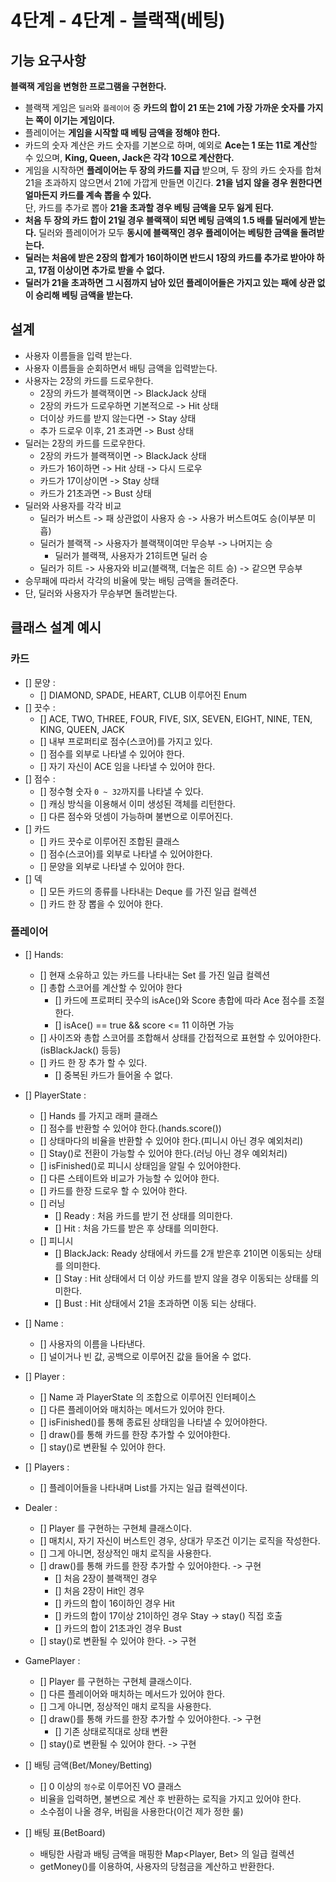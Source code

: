 # 4단계 - 4단계 - 블랙잭(베팅)
## 기능 요구사항
   
**블랙잭 게임을 변형한 프로그램을 구현한다.**      
* 블랙잭 게임은 `딜러`와 `플레이어` 중 **카드의 합이 21 또는 21에 가장 가까운 숫자를 가지는 쪽이 이기는 게임이다.**  
* 플레이어는 **게임을 시작할 때 베팅 금액을 정해야 한다.**  
* 카드의 숫자 계산은 카드 숫자를 기본으로 하며, 
  예외로 **Ace는 1 또는 11로 계산**할 수 있으며, 
  **King, Queen, Jack은 각각 10으로 계산한다.**
* 게임을 시작하면 **플레이어는 두 장의 카드를 지급** 받으며, 
  두 장의 카드 숫자를 합쳐 21을 초과하지 않으면서 21에 가깝게 만들면 이긴다.
  **21을 넘지 않을 경우 원한다면 얼마든지 카드를 계속 뽑을 수 있다.**  
  단, 카드를 추가로 뽑아 **21을 초과할 경우 베팅 금액을 모두 잃게 된다.**  
* **처음 두 장의 카드 합이 21일 경우 블랙잭이 되면 베팅 금액의 1.5 배를 딜러에게 받는다.** 
  딜러와 플레이어가 모두 **동시에 블랙잭인 경우 플레이어는 베팅한 금액을 돌려받는다.**
* **딜러는 처음에 받은 2장의 합계가 16이하이면 반드시 1장의 카드를 추가로 받아야 하고, 17점 이상이면 추가로 받을 수 없다.**
* **딜러가 21을 초과하면 그 시점까지 남아 있던 플레이어들은 가지고 있는 패에 상관 없이 승리해 베팅 금액을 받는다.**

## 설계 
* 사용자 이름들을 입력 받는다.   
* 사용자 이름들을 순회하면서 배팅 금액을 입력받는다.  
* 사용자는 2장의 카드를 드로우한다.  
    * 2장의 카드가 블랙잭이면 -> BlackJack 상태 
    * 2장의 카드가 드로우하면 기본적으로 -> Hit 상태 
    * 더이상 카드를 받지 않는다면 -> Stay 상태   
    * 추가 드로우 이후, 21 초과면 -> Bust 상태
* 딜러는 2장의 카드를 드로우한다.  
    * 2장의 카드가 블랙잭이면 -> BlackJack 상태
    * 카드가 16이하면 -> Hit 상태 -> 다시 드로우
    * 카드가 17이상이면 -> Stay 상태 
    * 카드가 21초과면 -> Bust 상태
* 딜러와 사용자를 각각 비교 
    * 딜러가 버스트 -> 패 상관없이 사용자 승 -> 사용가 버스트여도 승(이부분 미흡)
    * 딜러가 블랙잭 -> 사용자가 블랙잭이여만 무승부 -> 나머지는 승 
      * 딜러가 블랙잭, 사용자가 21히트면 딜러 승 
    * 딜러가 히트 -> 사용자와 비교(블랙잭, 더높은 히트 승) -> 같으면 무승부
* 승무패에 따라서 각각의 비율에 맞는 배팅 금액을 돌려준다.     
* 단, 딜러와 사용자가 무승부면 돌려받는다.  

## 클래스 설계 예시
### 카드 
* [] 문양 :
  * [] DIAMOND, SPADE, HEART, CLUB 이루어진 Enum
* [] 끗수 :
  * [] ACE, TWO, THREE, FOUR, FIVE, SIX, SEVEN, EIGHT, NINE, TEN, KING, QUEEN, JACK
  * [] 내부 프로퍼티로 점수(스코어)를 가지고 있다.
  * [] 점수를 외부로 나타낼 수 있어야 한다.    
  * [] 자기 자신이 ACE 임을 나타낼 수 있어야 한다.
* [] 점수 : 
  * [] 정수형 숫자 `0 ~ 32`까지를 나타낼 수 있다.    
  * [] 캐싱 방식을 이용해서 이미 생성된 객체를 리턴한다.     
  * [] 다른 점수와 덧셈이 가능하며 불변으로 이루어진다.
* [] 카드
  * [] 카드 끗수로 이루어진 조합된 클래스 
  * [] 점수(스코어)를 외부로 나타낼 수 있어야한다.
  * [] 문양을 외부로 나타낼 수 있어야 한다.     
* [] 덱
  * [] 모든 카드의 종류를 나타내는 Deque<Card> 를 가진 일급 컬렉션 
  * [] 카드 한 장 뽑을 수 있어야 한다.  
  
### 플레이어
* [] Hands:
  * [] 현재 소유하고 있는 카드를 나타내는 Set<Card> 를 가진 일급 컬렉션  
  * [] 총합 스코어를 계산할 수 있어야 한다  
    * [] 카드에 프로퍼티 끗수의 isAce()와 Score 총합에 따라 Ace 점수를 조절한다.
    * [] isAce() == true && score <= 11 이하면 가능
  * [] 사이즈와 총합 스코어를 조합해서 상태를 간접적으로 표현할 수 있어야한다.(isBlackJack() 등등)   
  * [] 카드 한 장 추가 할 수 있다.     
    * [] 중복된 카드가 들어올 수 없다.    

* [] PlayerState :
  * [] Hands 를 가지고 래퍼 클래스 
  * [] 점수를 반환할 수 있어야 한다.(hands.score())
  * [] 상태마다의 비율을 반환할 수 있어야 한다.(피니시 아닌 경우 예외처리)   
  * [] Stay()로 전환이 가능할 수 있어야 한다.(러닝 아닌 경우 예외처리) 
  * [] isFinished()로 피니시 상태임을 알릴 수 있어야한다. 
  * [] 다른 스테이트와 비교가 가능할 수 있어야 한다.  
  * [] 카드를 한장 드로우 할 수 있어야 한다.  
  * [] 러닝 
    * [] Ready : 처음 카드를 받기 전 상태를 의미한다.   
    * [] Hit : 처음 가드를 받은 후 상태를 의미한다.  
  * [] 피니시 
    * [] BlackJack: Ready 상태에서 카드를 2개 받은후 21이면 이동되는 상태를 의미한다.  
    * [] Stay : Hit 상태에서 더 이상 카드를 받지 않을 경우 이동되는 상태를 의미한다.   
    * [] Bust : Hit 상태에서 21을 초과하면 이동 되는 상태다.
* [] Name : 
  * [] 사용자의 이름을 나타낸다.  
  * [] 널이거나 빈 값, 공백으로 이루어진 값을 들어올 수 없다.  
* [] Player : 
  * [] Name 과 PlayerState 의 조합으로 이루어진 인터페이스
  * [] 다른 플레이어와 매치하는 메서드가 있어야 한다.  
  * [] isFinished()를 통해 종료된 상태임을 나타낼 수 있어야한다.  
  * [] draw()를 통해 카드를 한장 추가할 수 있어야한다.   
  * [] stay()로 변환될 수 있어야 한다.  
* [] Players : 
  * [] 플레이어들을 나타내며 List<Player>를 가지는 일급 컬렉션이다.   
* Dealer : 
  * [] Player 를 구현하는 구현체 클래스이다.  
  * [] 매치시, 자기 자신이 버스트인 경우, 상대가 무조건 이기는 로직을 작성한다.  
  * [] 그게 아니면, 정상적인 매치 로직을 사용한다.  
  * [] draw()를 통해 카드를 한장 추가할 수 있어야한다. -> 구현
    * [] 처음 2장이 블랙잭인 경우
    * [] 처음 2장이 Hit인 경우
    * [] 카드의 합이 16이하인 경우 Hit
    * [] 카드의 합이 17이상 21이하인 경우 Stay -> stay() 직접 호출
    * [] 카드의 합이 21초과인 경우 Bust
  * [] stay()로 변환될 수 있어야 한다. -> 구현
* GamePlayer :
  * [] Player 를 구현하는 구현체 클래스이다.
  * [] 다른 플레이어와 매치하는 메서드가 있어야 한다.
  * [] 그게 아니면, 정상적인 매치 로직을 사용한다.
  * [] draw()를 통해 카드를 한장 추가할 수 있어야한다. -> 구현
    * [] 기존 상태로직대로 상태 변환 
  * [] stay()로 변환될 수 있어야 한다. -> 구현
  
* [] 배팅 금액(Bet/Money/Betting) 
  * [] 0 이상의 `정수`로 이루어진 VO 클래스   
  * 비율을 입력하면, 불변으로 계산 후 반환하는 로직을 가지고 있어야 한다.
  * 소수점이 나올 경우, 버림을 사용한다(이건 제가 정한 룰)
* [] 배팅 표(BetBoard) 
  * 배팅한 사람과 배팅 금액을 매핑한 Map<Player, Bet> 의 일급 컬렉션 
  * getMoney()를 이용하여, 사용자의 당첨금을 계산하고 반환한다.

